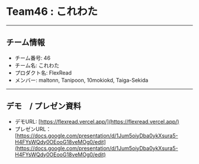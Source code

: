 # Team46 : これわた

---

## チーム情報
- チーム番号: 46
- チーム名: これわた
- プロダクト名: FlexRead
- メンバー: maltonn, Tanipoon, 10mokiokd, Taiga-Sekida

---

## デモ　/ プレゼン資料
- デモURL: [https://flexread.vercel.app/](https://flexread.vercel.app/)
- プレゼンURL：[https://docs.google.com/presentation/d/1Jum5oiyDba0ykXsura5-H4FYsWQdy0OEooG18veMOg0/edit](https://docs.google.com/presentation/d/1Jum5oiyDba0ykXsura5-H4FYsWQdy0OEooG18veMOg0/edit)



